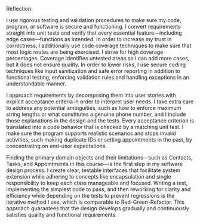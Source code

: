 Reflection:

I use rigorous testing and validation procedures to make sure my code, program, or software is secure and functioning. I convert requirements straight into unit tests and verify that every essential feature—including edge cases—functions as intended. In order to increase my trust in correctness, I additionally use code coverage techniques to make sure that most logic routes are being exercised. I strive for high coverage percentages. Coverage identifies untested areas so I can add more cases, but it does not ensure quality. In order to lower risks, I use secure coding techniques like input sanitization and safe error reporting in addition to functional testing, enforcing validation rules and handling exceptions in an understandable manner.

I approach requirements by decomposing them into user stories with explicit acceptance criteria in order to interpret user needs. I take extra care to address any potential ambiguities, such as how to enforce maximum string lengths or what constitutes a genuine phone number, and I include those explanations in the design and the tests. Every acceptance criterion is translated into a code behavior that is checked by a matching unit test. I make sure the program supports realistic scenarios and stops invalid activities, such making duplicate IDs or setting appointments in the past, by concentrating on end-user expectations.

Finding the primary domain objects and their limitations—such as Contacts, Tasks, and Appointments in this course—is the first step in my software design process. I create clear, testable interfaces that facilitate system extension while adhering to concepts like encapsulation and single responsibility to keep each class manageable and focused. Writing a test, implementing the simplest code to pass, and then reworking for clarity and efficiency while depending on the tests to prevent regressions is the iterative method I use, which is comparable to Red-Green-Refactor. This approach guarantees that the design develops gradually and continuously satisfies quality and functional requirements.

